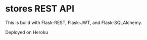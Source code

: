 # stores REST API 

This is build with Flask-REST, Flask-JWT, and Flask-SQLAlchemy.

Deployed on Heroku